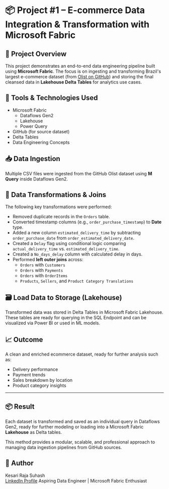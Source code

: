 # 📦 Project #1 – E-commerce Data Integration & Transformation with Microsoft Fabric

## 📌 Project Overview

This project demonstrates an end-to-end data engineering pipeline built using **Microsoft Fabric**. The focus is on ingesting and transforming Brazil's largest e-commerce dataset (from [Olist on GitHub](https://github.com/mayank953/BigDataProjects/tree/main/Project-Brazillian%20Ecommerce/Data)) and storing the final cleansed data in **Lakehouse Delta Tables** for analytics use cases.

## 🔧 Tools & Technologies Used

- Microsoft Fabric
  - Dataflows Gen2
  - Lakehouse
  - Power Query
- GitHub (for source dataset)
- Delta Tables
- Data Engineering Concepts

## 📥 Data Ingestion

Multiple CSV files were ingested from the GitHub Olist dataset using **M Query** inside Dataflows Gen2.

## 🧹 Data Transformations & Joins

The following key transformations were performed:

- Removed duplicate records in the `Orders` table.
- Converted timestamp columns (e.g., `order_purchase_timestamp`) to **Date** type.
- Added a new column `estimated_delivery_time` by subtracting `order_purchase_date` from `order_estimated_delivery_date`.
- Created a `Delay` flag using conditional logic comparing `actual_delivery_time` vs. `estimated_delivery_time`.
- Created a `No_days_delay` column with calculated delay in days.
- Performed **left outer joins** across:
  - `Orders` with `Customers`
  - `Orders` with `Payments`
  - `Orders` with `OrderItems`
  - `Products`, `Sellers`, and `Product Category Translations`

## 🗃️ Load Data to Storage (Lakehouse)

Transformed data was stored in Delta Tables in Microsoft Fabric Lakehouse. These tables are ready for querying in the SQL Endpoint and can be visualized via Power BI or used in ML models.

## 📈 Outcome

A clean and enriched ecommerce dataset, ready for further analysis such as:

- Delivery performance
- Payment trends
- Sales breakdown by location
- Product category insights

---

## 📦 Result

Each dataset is transformed and saved as an individual query in Dataflows Gen2, ready for further modeling or loading into a Microsoft Fabric **Lakehouse** as Delta tables.

This method provides a modular, scalable, and professional approach to managing data ingestion pipelines from GitHub sources.

## 📌 Author

Kesari Raja Suhash   
[LinkedIn Profile](https://www.linkedin.com/in/RajaSuhashKesari)
Aspiring Data Engineer | Microsoft Fabric Enthusiast 
